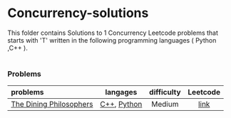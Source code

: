 # Concurrency-solutions
This folder contains Solutions to 1 Concurrency Leetcode problems that starts with 'T' written in the following programming languages ( Python ,C++ ).<br><br>
### Problems ###
|problems|langages|difficulty|Leetcode|
|:-------|:------:|:--------:|:------:|
|[The Dining Philosophers](./The%20Dining%20Philosophers)|[C++](./The%20Dining%20Philosophers/The%20Dining%20Philosophers.cpp), [Python](./The%20Dining%20Philosophers/The%20Dining%20Philosophers.py)|Medium|[link](https://leetcode.com/problems/the-dining-philosophers)|